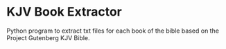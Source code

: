 # KJV Book Extractor
 Python program to extract txt files for each book of the bible based on the Project Gutenberg KJV Bible.
